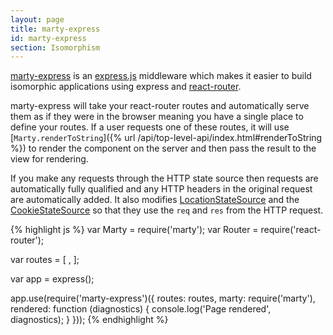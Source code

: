 ```yaml
---
layout: page
title: marty-express
id: marty-express
section: Isomorphism
---
```


[marty-express](http://github.com/martyjs/marty-express) is an [express.js](http://expressjs.com/) middleware which makes it easier to build isomorphic applications using express and [react-router](https://github.com/rackt/react-router).

marty-express will take your react-router routes and automatically serve them as if they were in the browser meaning you have a single place to define your routes. If a user requests one of these routes, it will use [``Marty.renderToString``]({% url /api/top-level-api/index.html#renderToString %}) to render the component on the server and then pass the result to the view for rendering.

If you make any requests through the HTTP state source then requests are automatically fully qualified and any HTTP headers in the original request are automatically added. It also modifies [LocationStateSource](/api/state-sources/location.html) and the [CookieStateSource](/api/state-sources/cookie.html) so that they use the ``req`` and ``res`` from the HTTP request.

{% highlight js %}
var Marty = require('marty');
var Router = require('react-router');

var routes = [
    <Route name='foo' path='/foo/:id' handler={Foo} />,
    <Route name='var' path='/bar/:id' handler={Bar} />
];

var app = express();

app.use(require('marty-express')({
  routes: routes,
  marty: require('marty'),
  rendered: function (diagnostics) {
    console.log('Page rendered', diagnostics);
  }
}));
{% endhighlight %}
